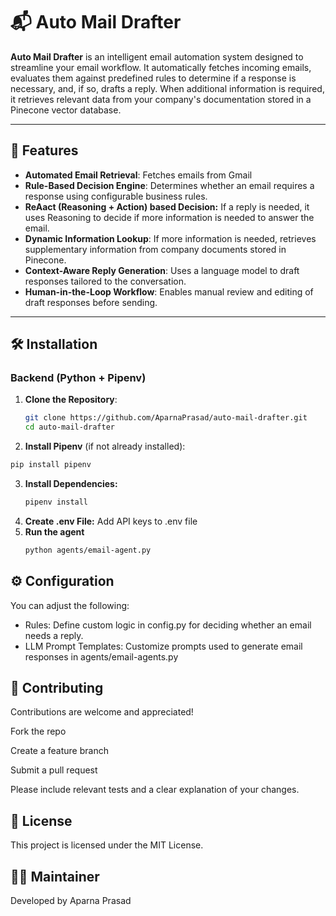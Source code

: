 # 📬 Auto Mail Drafter

**Auto Mail Drafter** is an intelligent email automation system designed to streamline your email workflow. It automatically fetches incoming emails, evaluates them against predefined rules to determine if a response is necessary, and, if so, drafts a reply. When additional information is required, it retrieves relevant data from your company's documentation stored in a Pinecone vector database.

---

## 🧠 Features

- **Automated Email Retrieval**: Fetches emails from Gmail
- **Rule-Based Decision Engine**: Determines whether an email requires a response using configurable business rules.
- **ReAact (Reasoning + Action) based Decision:** If a reply is needed, it uses Reasoning to decide if more information is needed to answer the email.
- **Dynamic Information Lookup**: If more information is needed, retrieves supplementary information from company documents stored in Pinecone.
- **Context-Aware Reply Generation**: Uses a language model to draft responses tailored to the conversation.
- **Human-in-the-Loop Workflow**: Enables manual review and editing of draft responses before sending.

---

## 🛠️ Installation

### Backend (Python + Pipenv)

1. **Clone the Repository**:
   ```bash
   git clone https://github.com/AparnaPrasad/auto-mail-drafter.git
   cd auto-mail-drafter
   ```
2. **Install Pipenv** (if not already installed):
  ```bash
  pip install pipenv
  ```
3. **Install Dependencies:**
   ```bash
   pipenv install
   ```
4. **Create .env File:**
   Add API keys to .env file
5. **Run the agent**
   ```bash
   python agents/email-agent.py
   ```
   
## ⚙️ Configuration
You can adjust the following:
- Rules: Define custom logic in config.py for deciding whether an email needs a reply.
- LLM Prompt Templates: Customize prompts used to generate email responses in agents/email-agents.py

## 🤝 Contributing
Contributions are welcome and appreciated!

Fork the repo

Create a feature branch

Submit a pull request

Please include relevant tests and a clear explanation of your changes.

## 📄 License
This project is licensed under the MIT License.

## 🙋‍♀️ Maintainer
Developed by Aparna Prasad
